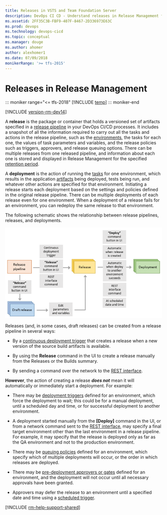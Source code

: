 ```yaml
---
title: Releases in VSTS and Team Foundation Server
description: DevOps CI CD - Understand releases in Release Management for Microsoft Visual Studio Team Services (VSTS) and Microsoft Team Foundation Server (TFS)
ms.assetid: 2FF35C3B-FBF9-407F-8467-2D336973E63C
ms.prod: devops
ms.technology: devops-cicd
ms.topic: conceptual
ms.manager: douge
ms.author: ahomer
author: alexhomer1
ms.date: 07/09/2018
monikerRange: '>= tfs-2015'
---
```


# Releases in Release Management

::: moniker range="<= tfs-2018"
[!INCLUDE [temp](../_shared/concept-rename-note.md)]
::: moniker-end

[!INCLUDE [version-rm-dev14](../_shared/version-rm-dev14.md)]

A **release** is the package or container that holds a versioned set of artifacts
specified in a [release pipeline](index.md) in your DevOps CI/CD processes.
It includes a snapshot of all the information required to carry out all the tasks
and actions in the release pipeline, such as the
[environments](environments.md),
the tasks for each one, the values of task parameters
and variables, and the release policies such as triggers, approvers, and release
queuing options. There can be multiple releases from one released pipeline, and information
about each one is stored and displayed in Release Management for the specified
[retention period](../policies/retention.md#release).  

A **deployment** is the action of running the [tasks](../process/tasks.md)
for one environment, which results in the application
[artifacts](artifacts.md)
being deployed, tests being run, and whatever other
actions are specified for that environment. Initiating a release
starts each deployment based on the settings and policies defined in the original
release pipeline. There can be multiple deployments of each release even for one environment.
When a deployment of a release fails for an environment, you can redeploy the same release
to that environment.

The following schematic shows the relationship between release pipelines, releases, and deployments.

![Relationship between release pipelines, releases, and deployments](_img/release-deploy.png)

Releases (and, in some cases, draft releases) can be created from a release pipeline in several ways:

* By a [continuous deployment trigger](triggers.md)
  that creates a release when a new version of the source build artifacts is available.

* By using the **Release** command in the UI to create a release manually from the Releases or the Builds summary.

* By sending a command over the network to the [REST interface](../../integrate/index.md).

**However**, the action of creating a release **_does not_** mean it will automatically
or immediately start a deployment. For example:

* There may be [deployment triggers](triggers.md)
  defined for an environment, which force the deployment to wait; this could be for a manual
  deployment, until a scheduled day
  and time, or for successful deployment to another environment.

* A deployment started manually from the **[Deploy]** command in the UI,
  or from a network command sent to the [REST interface](../../integrate/index.md), may
  specify a final target environment other than the last environment in a release pipeline.
  For example, it may specify that the release is deployed only as far as the QA environment
  and not to the production environment.   

* There may be [queuing policies](environments.md#queuing-policies)
  defined for an environment, which specify which of multiple deployments will occur,
  or the order in which releases are deployed.

* There may be [pre-deployment approvers or gates](approvals/index.md)
  defined for an environment, and the deployment will not occur until all
  necessary approvals have been granted.

* Approvers may defer the release to an environment until a specified date and time using a
  [scheduled trigger](triggers.md#env-triggers).

[!INCLUDE [rm-help-support-shared](../_shared/rm-help-support-shared.md)]

